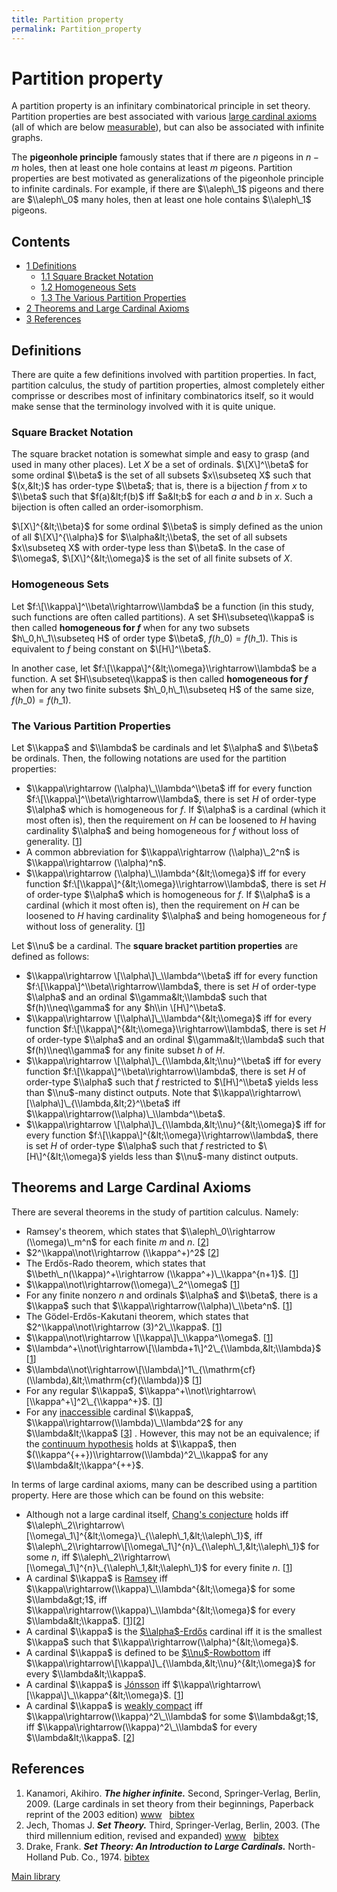 ```yaml
---
title: Partition property
permalink: Partition_property
---
```

# Partition property











A partition property is an infinitary combinatorical principle in set
theory. Partition properties are best associated with various [large
cardinal
axioms](/Upper_attic "Upper attic")
(all of which are below
[measurable](/Measurable "Measurable")),
but can also be associated with infinite graphs.

The **pigeonhole principle** famously states that if there are $n$
pigeons in $n-m$ holes, then at least one hole contains at least $m$
pigeons. Partition properties are best motivated as generalizations of
the pigeonhole principle to infinite cardinals. For example, if there
are $\\aleph\_1$ pigeons and there are $\\aleph\_0$ many holes, then at
least one hole contains $\\aleph\_1$ pigeons.



## Contents


-   [<span class="tocnumber">1</span> <span
    class="toctext">Definitions</span>](#Definitions)
    -   [<span class="tocnumber">1.1</span> <span class="toctext">Square
        Bracket Notation</span>](#Square_Bracket_Notation)
    -   [<span class="tocnumber">1.2</span> <span
        class="toctext">Homogeneous Sets</span>](#Homogeneous_Sets)
    -   [<span class="tocnumber">1.3</span> <span class="toctext">The
        Various Partition
        Properties</span>](#The_Various_Partition_Properties)
-   [<span class="tocnumber">2</span> <span class="toctext">Theorems and
    Large Cardinal Axioms</span>](#Theorems_and_Large_Cardinal_Axioms)
-   [<span class="tocnumber">3</span> <span
    class="toctext">References</span>](#References)


## Definitions

There are quite a few definitions involved with partition properties. In
fact, partition calculus, the study of partition properties, almost
completely either comprisse or describes most of infinitary
combinatorics itself, so it would make sense that the terminology
involved with it is quite unique.

### <span id="Square_Bracket_Notation" class="mw-headline">Square Bracket Notation</span>

The square bracket notation is somewhat simple and easy to grasp (and
used in many other places). Let $X$ be a set of ordinals. $\[X\]^\\beta$
for some ordinal $\\beta$ is the set of all subsets $x\\subseteq X$ such
that $(x,&lt;)$ has order-type $\\beta$; that is, there is a bijection
$f$ from $x$ to $\\beta$ such that $f(a)&lt;f(b)$ iff $a&lt;b$ for each
$a$ and $b$ in $x$. Such a bijection is often called an
order-isomorphism.

$\[X\]^{&lt;\\beta}$ for some ordinal $\\beta$ is simply defined as the
union of all $\[X\]^{\\alpha}$ for $\\alpha&lt;\\beta$, the set of all
subsets $x\\subseteq X$ with order-type less than $\\beta$. In the case
of $\\omega$, $\[X\]^{&lt;\\omega}$ is the set of all finite subsets of
$X$.

### <span id="Homogeneous_Sets" class="mw-headline">Homogeneous Sets</span>

Let $f:\[\\kappa\]^\\beta\\rightarrow\\lambda$ be a function (in this
study, such functions are often called partitions). A set
$H\\subseteq\\kappa$ is then called **homogeneous for $f$** when for any
two subsets $h\_0,h\_1\\subseteq H$ of order type $\\beta$,
$f(h\_0)=f(h\_1)$. This is equivalent to $f$ being constant on
$\[H\]^\\beta$.

In another case, let $f:\[\\kappa\]^{&lt;\\omega}\\rightarrow\\lambda$
be a function. A set $H\\subseteq\\kappa$ is then called **homogeneous
for $f$** when for any two finite subsets $h\_0,h\_1\\subseteq H$ of the
same size, $f(h\_0)=f(h\_1)$.

### <span id="The_Various_Partition_Properties" class="mw-headline">The Various Partition Properties</span>

Let $\\kappa$ and $\\lambda$ be cardinals and let $\\alpha$ and $\\beta$
be ordinals. Then, the following notations are used for the partition
properties:

-   $\\kappa\\rightarrow (\\alpha)\_\\lambda^\\beta$ iff for every
    function $f:\[\\kappa\]^\\beta\\rightarrow\\lambda$, there is set
    $H$ of order-type $\\alpha$ which is homogeneous for $f$. If
    $\\alpha$ is a cardinal (which it most often is), then the
    requirement on $H$ can be loosened to $H$ having cardinality
    $\\alpha$ and being homogeneous for $f$ without loss of generality.
    \[[1](#bibkey_Kanamori2009:HigherInfinite)\]
-   A common abbreviation for $\\kappa\\rightarrow (\\alpha)\_2^n$ is
    $\\kappa\\rightarrow (\\alpha)^n$.
-   $\\kappa\\rightarrow (\\alpha)\_\\lambda^{&lt;\\omega}$ iff for
    every function $f:\[\\kappa\]^{&lt;\\omega}\\rightarrow\\lambda$,
    there is set $H$ of order-type $\\alpha$ which is homogeneous for
    $f$. If $\\alpha$ is a cardinal (which it most often is), then the
    requirement on $H$ can be loosened to $H$ having cardinality
    $\\alpha$ and being homogeneous for $f$ without loss of generality.
    \[[1](#bibkey_Kanamori2009:HigherInfinite)\]

Let $\\nu$ be a cardinal. The **square bracket partition properties**
are defined as follows:

-   $\\kappa\\rightarrow \[\\alpha\]\_\\lambda^\\beta$ iff for every
    function $f:\[\\kappa\]^\\beta\\rightarrow\\lambda$, there is set
    $H$ of order-type $\\alpha$ and an ordinal $\\gamma&lt;\\lambda$
    such that $f(h)\\neq\\gamma$ for any $h\\in \[H\]^\\beta$.
-   $\\kappa\\rightarrow \[\\alpha\]\_\\lambda^{&lt;\\omega}$ iff for
    every function $f:\[\\kappa\]^{&lt;\\omega}\\rightarrow\\lambda$,
    there is set $H$ of order-type $\\alpha$ and an ordinal
    $\\gamma&lt;\\lambda$ such that $f(h)\\neq\\gamma$ for any finite
    subset $h$ of $H$.
-   $\\kappa\\rightarrow \[\\alpha\]\_{\\lambda,&lt;\\nu}^\\beta$ iff
    for every function $f:\[\\kappa\]^\\beta\\rightarrow\\lambda$, there
    is set $H$ of order-type $\\alpha$ such that $f$ restricted to
    $\[H\]^\\beta$ yields less than $\\nu$-many distinct outputs. Note
    that $\\kappa\\rightarrow\[\\alpha\]\_{\\lambda,&lt;2}^\\beta$ iff
    $\\kappa\\rightarrow(\\alpha)\_\\lambda^\\beta$.
-   $\\kappa\\rightarrow \[\\alpha\]\_{\\lambda,&lt;\\nu}^{&lt;\\omega}$
    iff for every function
    $f:\[\\kappa\]^{&lt;\\omega}\\rightarrow\\lambda$, there is set $H$
    of order-type $\\alpha$ such that $f$ restricted to
    $\[H\]^{&lt;\\omega}$ yields less than $\\nu$-many distinct outputs.

## Theorems and Large Cardinal Axioms

There are several theorems in the study of partition calculus. Namely:

-   Ramsey's theorem, which states that $\\aleph\_0\\rightarrow
    (\\omega)\_m^n$ for each finite $m$ and $n$.
    \[[2](#bibkey_Jech2003:SetTheory)\]
-   $2^\\kappa\\not\\rightarrow (\\kappa^+)^2$
    \[[2](#bibkey_Jech2003:SetTheory)\]
-   The Erdős-Rado theorem, which states that
    $\\beth\_n(\\kappa)^+\\rightarrow (\\kappa^+)\_\\kappa^{n+1}$.
    \[[1](#bibkey_Kanamori2009:HigherInfinite)\]
-   $\\kappa\\not\\rightarrow(\\omega)\_2^\\omega$
    \[[1](#bibkey_Kanamori2009:HigherInfinite)\]
-   For any finite nonzero $n$ and ordinals $\\alpha$ and $\\beta$,
    there is a $\\kappa$ such that
    $\\kappa\\rightarrow(\\alpha)\_\\beta^n$.
    \[[1](#bibkey_Kanamori2009:HigherInfinite)\]
-   The Gödel-Erdős-Kakutani theorem, which states that
    $2^\\kappa\\not\\rightarrow (3)^2\_\\kappa$.
    \[[1](#bibkey_Kanamori2009:HigherInfinite)\]
-   $\\kappa\\not\\rightarrow \[\\kappa\]\_\\kappa^\\omega$.
    \[[1](#bibkey_Kanamori2009:HigherInfinite)\]
-   $\\lambda^+\\not\\rightarrow\[\\lambda+1\]^2\_{\\lambda,&lt;\\lambda}$
    \[[1](#bibkey_Kanamori2009:HigherInfinite)\]
-   $\\lambda\\not\\rightarrow\[\\lambda\]^1\_{\\mathrm{cf}(\\lambda),&lt;\\mathrm{cf}(\\lambda)}$
    \[[1](#bibkey_Kanamori2009:HigherInfinite)\]
-   For any regular $\\kappa$,
    $\\kappa^+\\not\\rightarrow\[\\kappa^+\]^2\_{\\kappa^+}$.
    \[[1](#bibkey_Kanamori2009:HigherInfinite)\]
-   For any
    [inaccessible](/Inaccessible "Inaccessible")
    cardinal $\\kappa$, $\\kappa\\rightarrow(\\lambda)\_\\lambda^2$ for
    any $\\lambda&lt;\\kappa$ \[[3](#bibkey_Drake1974:SetTheory)\] .
    However, this may not be an equivalence; if the
    <a href="/Continuum_hypothesis" class="mw-redirect" title="Continuum hypothesis">continuum hypothesis</a>
    holds at $\\kappa$, then
    $(\\kappa^{++})\\rightarrow(\\lambda)^2\_\\kappa$ for any
    $\\lambda&lt;\\kappa^{++}$.

In terms of large cardinal axioms, many can be described using a
partition property. Here are those which can be found on this website:

-   Although not a large cardinal itself, [Chang's
    conjecture](/Chang%27s_conjecture "Chang's conjecture")
    holds iff
    $\\aleph\_2\\rightarrow\[\\omega\_1\]^{&lt;\\omega}\_{\\aleph\_1,&lt;\\aleph\_1}$,
    iff
    $\\aleph\_2\\rightarrow\[\\omega\_1\]^{n}\_{\\aleph\_1,&lt;\\aleph\_1}$
    for some $n$, iff
    $\\aleph\_2\\rightarrow\[\\omega\_1\]^{n}\_{\\aleph\_1,&lt;\\aleph\_1}$
    for every finite $n$. \[[1](#bibkey_Kanamori2009:HigherInfinite)\]
-   A cardinal $\\kappa$ is
    [Ramsey](/Ramsey "Ramsey")
    iff $\\kappa\\rightarrow(\\kappa)\_\\lambda^{&lt;\\omega}$ for some
    $\\lambda&gt;1$, iff
    $\\kappa\\rightarrow(\\kappa)\_\\lambda^{&lt;\\omega}$ for every
    $\\lambda&lt;\\kappa$.
    \[[1](#bibkey_Kanamori2009:HigherInfinite)\]\[[2](#bibkey_Jech2003:SetTheory)\]
-   A cardinal $\\kappa$ is the
    [$\\alpha$-Erdős](/Erdos "Erdos")
    cardinal iff it is the smallest $\\kappa$ such that
    $\\kappa\\rightarrow(\\alpha)^{&lt;\\omega}$.
-   A cardinal $\\kappa$ is defined to be
    [$\\nu$-Rowbottom](/Rowbottom "Rowbottom")
    iff
    $\\kappa\\rightarrow\[\\kappa\]\_{\\lambda,&lt;\\nu}^{&lt;\\omega}$
    for every $\\lambda&lt;\\kappa$.
-   A cardinal $\\kappa$ is
    [Jónsson](/Jonsson "Jonsson")
    iff $\\kappa\\rightarrow\[\\kappa\]\_\\kappa^{&lt;\\omega}$.
    \[[1](#bibkey_Kanamori2009:HigherInfinite)\]
-   A cardinal $\\kappa$ is [weakly
    compact](/Weakly_compact "Weakly compact")
    iff $\\kappa\\rightarrow(\\kappa)^2\_\\lambda$ for some
    $\\lambda&gt;1$, iff $\\kappa\\rightarrow(\\kappa)^2\_\\lambda$ for
    every $\\lambda&lt;\\kappa$. \[[2](#bibkey_Jech2003:SetTheory)\]

## References

1.  <span id="bibkey_Kanamori2009:HigherInfinite">Kanamori, Akihiro.
    ***The higher infinite.*** Second, Springer-Verlag, Berlin, 2009.
    (Large cardinals in set theory from their beginnings, Paperback
    reprint of the 2003 edition)
    <a href="https://link.springer.com/book/10.1007%2F978-3-540-88867-3" class="extiw">www</a>   <a href="javascript:bibpopup(&#39;@book%7BKanamori2009:HigherInfinite,%20%20%20%20AUTHOR%20=%20%7BKanamori,%20Akihiro%7D,%3Cbr%3E%20%20%20%20%20TITLE%20=%20%7BThe%20higher%20infinite%7D,%3Cbr%3E%20%20%20%20SERIES%20=%20%7BSpringer%20Monographs%20in%20Mathematics%7D,%3Cbr%3E%20%20%20EDITION%20=%20%7BSecond%7D,%3Cbr%3E%20%20%20%20%20%20NOTE%20=%20%7BLarge%20cardinals%20in%20set%20theory%20from%20their%20beginnings,%20%20%20%20%20%20%20%20%20%20%20%20%20%20Paperback%20reprint%20of%20the%202003%20edition%7D,%3Cbr%3E%20PUBLISHER%20=%20%7BSpringer-Verlag%7D,%3Cbr%3E%20%20%20ADDRESS%20=%20%7BBerlin%7D,%3Cbr%3E%20%20%20%20%20%20YEAR%20=%20%7B2009%7D,%3Cbr%3E%20%20%20%20%20PAGES%20=%20%7Bxxii+536%7D,%3Cbr%3E%20%20%20%20%20%20%20URL%20=%20%7Bhttps://link.springer.com/book/10.1007%2F978-3-540-88867-3%7D%7D&#39;)" class="bibtex">bibtex</a></span>
2.  <span id="bibkey_Jech2003:SetTheory">Jech, Thomas J. ***Set
    Theory.*** Third, Springer-Verlag, Berlin, 2003. (The third
    millennium edition, revised and expanded)
    <a href="https://logic.wikischolars.columbia.edu/file/view/Jech%2C+T.+J.+%282003%29.+Set+Theory+%28The+3rd+millennium+ed.%29.pdf" class="extiw">www</a>   <a href="javascript:bibpopup(&#39;@book%7BJech2003:SetTheory,%20%20%20%20AUTHOR%20=%20%7BJech,%20Thomas%20J.%7D,%3Cbr%3E%20%20%20%20TITLE%20=%20%7BSet%20Theory%7D,%3Cbr%3E%20%20%20%20SERIES%20=%20%7BSpringer%20Monographs%20in%20Mathematics%7D,%3Cbr%3E%20%20%20%20%20%20NOTE%20=%20%7BThe%20third%20millennium%20edition,%20revised%20and%20expanded%7D,%3Cbr%3E%20PUBLISHER%20=%20%7BSpringer-Verlag%7D,%3Cbr%3E%20%20%20%20%20EDITION%20=%20%7BThird%7D,%3Cbr%3E%20%20%20%20%20ADDRESS%20=%20%7BBerlin%7D,%3Cbr%3E%20%20%20%20%20YEAR%20=%20%7B2003%7D,%3Cbr%3E%20%20%20%20%20URL%20=%20%7Bhttps://logic.wikischolars.columbia.edu/file/view/Jech%2C+T.+J.+%282003%29.+Set+Theory+%28The+3rd+millennium+ed.%29.pdf%7D,%3Cbr%3E%7D&#39;)" class="bibtex">bibtex</a></span>
3.  <span id="bibkey_Drake1974:SetTheory">Drake, Frank. ***Set Theory:
    An Introduction to Large Cardinals.*** North-Holland Pub. Co., 1974.
    <a href="javascript:bibpopup(&#39;@book%7BDrake1974:SetTheory,%20%20%20TITLE%20=%20%7BSet%20Theory:%20An%20Introduction%20to%20Large%20Cardinals%7D,%3Cbr%3E%20%20%20AUTHOR%20=%20%7BDrake,%20Frank%7D,%3Cbr%3E%20%20%20PUBLISHER%20=%20%7BNorth-Holland%20Pub.%20Co.%7D,%3Cbr%3E%20%20%20ISBN%20=%20%7B0444105352,%209780444105356%7D,%3Cbr%3E%20%20%20YEAR%20=%20%7B1974%7D,%3Cbr%3E%20%20%20SERIES%20=%20%7BStudies%20in%20Logic%20and%20the%20Foundations%20of%20Mathematics,%20Volume%2076%7D%7D&#39;)" class="bibtex">bibtex</a></span>

[Main
library](/Library "Library")



